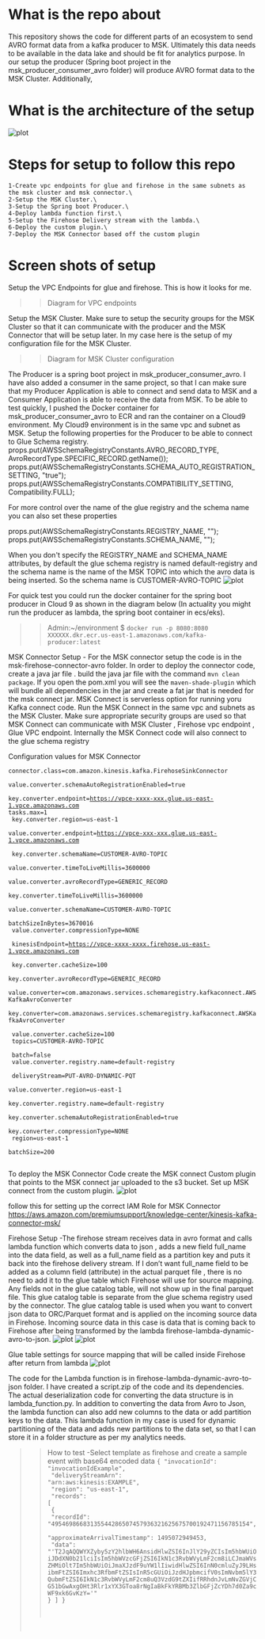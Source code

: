 # What is the repo about
This repository shows the code for different parts of an ecosystem to send AVRO format data from a kafka producer to MSK. Ultimately this data needs to be available in the data lake and should be fit for analytics purpose. In our setup the producer (Spring boot project in the msk_producer_consumer_avro folder) will produce AVRO format data to the MSK Cluster. Additionally,

# What is the architecture of the setup
![plot](./mskconnectavro.png)

# Steps for setup to follow this repo
    1-Create vpc endpoints for glue and firehose in the same subnets as the msk cluster and msk connector.\
    2-Setup the MSK Cluster.\
    3-Setup the Spring boot Producer.\
    4-Deploy lambda function first.\
    5-Setup the Firehose Delivery stream with the lambda.\
    6-Deploy the custom plugin.\
    7-Deploy the MSK Connector based off the custom plugin

# Screen shots of setup

Setup the VPC Endpoints for glue and firehose. This is how it looks for me.
>> Diagram for VPC endpoints 

Setup the MSK Cluster. Make sure to setup the security groups for the MSK Cluster so that it can communicate with the producer and the MSK Connector that will be setup later.
In my case here is the setup of my configuration file for the MSK Cluster.
>> Diagram for MSK Cluster configuration

The Producer is a spring boot project in msk_producer_consumer_avro.
I have also added a consumer in the same project, so that I can make sure that my Producer  Application is able to connect and send data to MSK and a Consumer Application is able to receive the data from MSK. To be able to test quickly, I pushed the Docker container for msk_producer_consumer_avro to ECR and ran the container on a Cloud9 environment. My Cloud9 environment is in the same vpc and subnet as MSK. Setup the following properties for the Producer to be able to connect to Glue Schema registry.
 props.put(AWSSchemaRegistryConstants.AVRO_RECORD_TYPE, AvroRecordType.SPECIFIC_RECORD.getName());
 props.put(AWSSchemaRegistryConstants.SCHEMA_AUTO_REGISTRATION_SETTING, "true");
 props.put(AWSSchemaRegistryConstants.COMPATIBILITY_SETTING, Compatibility.FULL);

 For more control over the name of the glue registry and the schema name you can also set these properties
 
 props.put(AWSSchemaRegistryConstants.REGISTRY_NAME, "<some valid registry name>");
 props.put(AWSSchemaRegistryConstants.SCHEMA_NAME, "<some valid schema name>");

When you don't specify the REGISTRY_NAME and SCHEMA_NAME attributes, by default the glue schema registry is named default-registry and the schema name is the name of the MSK TOPIC into which the avro data is being inserted. So the schema name is CUSTOMER-AVRO-TOPIC 
![plot](./glue_schema_registry.png)

For quick test you could run the docker container for the spring boot producer in Cloud 9 as shown in the diagram below (In actuality you might run the producer as lambda, the spring boot container in ecs/eks).
>>Admin:~/environment $ `docker run -p 8080:8080 XXXXXX.dkr.ecr.us-east-1.amazonaws.com/kafka-producer:latest`

MSK Connector Setup - For the MSK connector setup the code is in the msk-firehose-connector-avro folder. In order to deploy the connector code, create a java jar file . build the java jar file with the command `mvn clean package`. If you open the pom.xml you will see the `maven-shade-plugin` which will bundle all dependencies in the jar and create a fat jar that is needed for the msk connect jar. MSK Connect is serverless option for running yoru Kafka connect code. Run the MSK Connect in the same vpc and subnets as the MSK Cluster. Make sure appropriate security groups are used so that MSK Connect can communicate with MSK Cluster , Firehose vpc endpoint , Glue VPC endpoint. Internally the MSK Connect code will also connect to the glue schema registry

Configuration values for MSK Connector

<code>connector.class=com.amazon.kinesis.kafka.FirehoseSinkConnector<br/>
value.converter.schemaAutoRegistrationEnabled=true<br/>
key.converter.endpoint=https://vpce-xxxx-xxx.glue.us-east-1.vpce.amazonaws.com
tasks.max=1 <br/>
key.converter.region=us-east-1 <br/>
value.converter.endpoint=https://vpce-xxx-xxx.glue.us-east-1.vpce.amazonaws.com <br/>
key.converter.schemaName=CUSTOMER-AVRO-TOPIC<br/>
value.converter.timeToLiveMillis=3600000<br/>
value.converter.avroRecordType=GENERIC_RECORD<br/>
key.converter.timeToLiveMillis=3600000 <br/>
value.converter.schemaName=CUSTOMER-AVRO-TOPIC <br/>
batchSizeInBytes=3670016 <br/>
value.converter.compressionType=NONE <br/>
kinesisEndpoint=https://vpce-xxxx-xxxx.firehose.us-east-1.vpce.amazonaws.com <br/>
key.converter.cacheSize=100 <br/>
key.converter.avroRecordType=GENERIC_RECORD <br/>
value.converter=com.amazonaws.services.schemaregistry.kafkaconnect.AWSKafkaAvroConverter<br/>
key.converter=com.amazonaws.services.schemaregistry.kafkaconnect.AWSKafkaAvroConverter <br/>
value.converter.cacheSize=100<br/>
topics=CUSTOMER-AVRO-TOPIC <br/>
batch=false <br/>
value.converter.registry.name=default-registry <br/>
deliveryStream=PUT-AVRO-DYNAMIC-PQT <br/>
value.converter.region=us-east-1<br/>
key.converter.registry.name=default-registry<br/>
key.converter.schemaAutoRegistrationEnabled=true<br/>
key.converter.compressionType=NONE<br/>
region=us-east-1<br/>
batchSize=200<br/>
</code>

To deploy the MSK Connector Code create the MSK connect Custom plugin that points to the MSK connect jar uploaded to the s3 bucket. Set up MSK connect from the custom plugin. 
![plot](./customplugin.png)

follow this for setting up the correct IAM Role for MSK Connector
https://aws.amazon.com/premiumsupport/knowledge-center/kinesis-kafka-connector-msk/



Firehose Setup -The firehose stream receives data in avro format and calls lambda function which converts data to json , adds a new field full_name into the data field, as well as a full_name field as a partition key and puts it back into the firehose delivery stream. If I don’t want full_name field to be added as a column field (attribute)  in the actual parquet file , there is no need to add it to the glue table which Firehose will use for source mapping. Any fields not in the glue catalog table, will not show up in the final parquet file. This glue catalog table is separate from the glue schema registry used by the connector. The glue catalog table is used when you want to convert json data to ORC/Parquet format and is applied on the incoming source data in Firehose. Incoming source data in this case is data that is coming back to Firehose after being transformed by the lambda firehose-lambda-dynamic-avro-to-json.
![plot](./firehose1.png)
![plot](./firehose2.png)



Glue table settings for source mapping that will be called inside Firehose after return from lambda
![plot](./gluetable.png)


The code for the Lambda function is in firehose-lambda-dynamic-avro-to-json folder. I have created a script.zip of the code and its dependencies. The actual deserialization code for converting the data structure is in lambda_function.py. In addition to converting the data from Avro to Json, the lambda function can also add new columns to the data or add partition keys to the data. This lambda function in my case is used for dynamic partitioning of the data and adds new partitions to the data set, so that I can store it in a folder structure as per my analytics needs.
>>How to test -Select template as firehose and create a sample event with base64 encoded data 
<code>{
  "invocationId": "invocationIdExample",<br/>
  "deliveryStreamArn": "arn:aws:kinesis:EXAMPLE",<br/>
  "region": "us-east-1",<br/>
  "records": [<br/>
    {<br/>
      "recordId": "49546986683135544286507457936321625675700192471156785154",<br/>
      "approximateArrivalTimestamp": 1495072949453,<br/>
      "data": "'T2JqAQQWYXZyby5zY2hlbWH6AnsidHlwZSI6InJlY29yZCIsIm5hbWUiOiJDdXN0b21lciIsIm5hbWVzcGFjZSI6IkN1c3RvbWVyLmF2cm8iLCJmaWVsZHMiOlt7Im5hbWUiOiJmaXJzdF9uYW1lIiwidHlwZSI6InN0cmluZyJ9LHsibmFtZSI6Imxhc3RfbmFtZSIsInR5cGUiOiJzdHJpbmcifV0sImNvbm5lY3QubmFtZSI6IkN1c3RvbWVyLmF2cm8uQ3VzdG9tZXIifRRhdnJvLmNvZGVjCG51bGwAxgOHt3Rlr1xYX3GToa8rNgIaBkFkYRBMb3ZlbGFjZcYDh7d0Za9cWF9xk6GvKzY='"
    }
  ]
}
</code>












